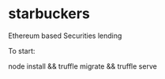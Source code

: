 # starbuckers
Ethereum based Securities lending

To start:

  node install && truffle migrate && truffle serve
